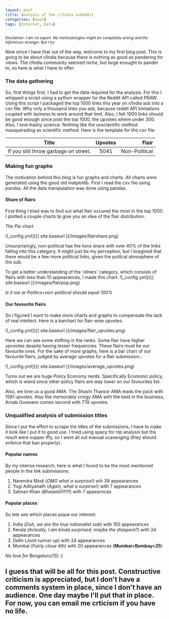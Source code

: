 ```yaml
---
layout: post
title: Analysis of the r/India subeddit
categories: [main]
tags: [Internet, Data]
---
```


<sub>*Disclaimer: I am no expert. My methodologies might be completely wrong and the inferences wronger. But I try*<sub>

Now since I have that out of the way, welcome to my first blog post. This is going to be about r/India because there is nothing as good as pandering for views. The r/India community seemed niche, but large enought to pander to, so here is what I have to offer.

### The data gathering
So, first things first, I had to get the data required for tha analysis. For this I whipped a script using a python wrapper for the Reddit API called PRAW. Using this script I packaged the top 1000 links this year on r/India sub into a csv file. Why only a thousand links you ask, because reddit API limitations coupled with laziness to work around that limit. Also, I felt 1000 links should be good enough since post the top 1000, the upvotes where under 300. Also, I love trashy science. Nothing like the unscientific method masquerading as scientific method. Here is the template for the csv file:

| Title        | Upvotes           | Flair  |
| ------------- |:-------------:| -----:|
|If you still throw garbage on street.    | 5041 | Non-Political |


### Making fun graphs
The motivation behind this blog is fun graphs and charts. All charts were generated using the good old matplotlib.
First I read the csv file using pandas. All the data manipulation was done using pandas.

#### Share of flairs

First thing I tried was to find out what flair occured the most in the top 1000. I plotted a couple charts tp give you an idea of the flair distribution.

*The Pie chart*

![_config.yml]({{ site.baseurl }}/images/flairshare.png) 

Unsurprisingly, non-political has the lions share with over 40% of the links falling into this category. It might just be my perception, but I imagined that there would be a few more political links, given the politcal atmosphere of the sub. 

To get a better understanding of the 'others' category, which consists of flairs with less than 10 appearances, I made this chart.
![_config.yml]({{ site.baseurl }}/images/flairpop.png) 

*Is it me or Politics+non-political should equal 100%*

#### Our favourite flairs

So I figured I want to make more charts and graphs to compensate the lack of real intellect. Here is a barchart for flair-wise upvotes.

![_config.yml]({{ site.baseurl }}/images/flair_upvotes.png) 

Here we can see some shifting in the ranks. Some flair have higher upvootes despite having lesser frequencies. These flairs must be our favourite ones. For the sake of more graphs, here is a bar chart of our favourite flairs, judged by average upvotes for a flair submission.:

![_config.yml]({{ site.baseurl }}/images/average_upvotes.png) 

Turns out we are huge Policy Economy nerds. Specifically Economic policy, which is wierd since other policy flairs are way lower on our favourites list. 

Also, we love us a good AMA. The Shashi Tharoor AMA leads the pack with 1581 upvotes. Also the memorably cringy AMA with the best in the business, Arnab Goswami comes second with 778 upvotes. 

### Unqualified analysis of submission titles

Since I put the effort to scrape the titles of the submissions, I have to make it look like I put it to good use. I tried using spacy for nlp analysis but the result were supper iffy, so I went all out manual scavenging (they should enforce that ban properly).

#### Popular names

By my intense research, here is what I found to be the most mentioned people in the link submissions:

1. Narendra Modi (*OMG what a surprise!*) wih 39 appearances
2. Yogi Adityanath (*Again, what a surpirse!*) with 7 appearances
3. Salman Khan (*Bhaaaiiii!!!!!!!*) with 7 appearnces


#### Popular places

So lets see which places pique our interest:

1. India (*Duh, we are the true nationalist sub*) with 150 appearances
2. Kerala (*Actually, I am kinda surprised, maybe the diaspora?*) with 24 appearances
3. Delhi (*Joint runner up*) with 24 appearances
4. Mumbai (*Fairly close 4th*) with 20 appearances (**Mumbai+Bombay=25**)

*No love for Bengaluru(15) :(*

## I guess that will be all for this post. Constructive criticism is appreciated, but I don't have a comments system in place, since I don't have an audience. One day maybe I'll put that in place. For now, you can email me crticism if you have no life.
